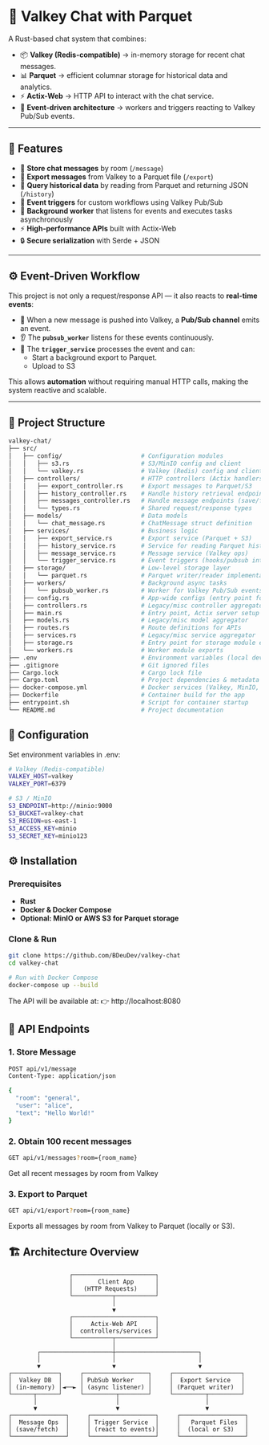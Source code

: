 # 📖 Valkey Chat with Parquet


A Rust-based chat system that combines:

- 📦 **Valkey (Redis-compatible)** → in-memory storage for recent chat messages.  
- 📊 **Parquet** → efficient columnar storage for historical data and analytics.  
- ⚡ **Actix-Web** → HTTP API to interact with the chat service.  
- 🔔 **Event-driven architecture** → workers and triggers reacting to Valkey Pub/Sub events.  

---

## 🚀 Features

- 📩 **Store chat messages** by room (`/message`)  
- 💾 **Export messages** from Valkey to a Parquet file (`/export`)  
- 📜 **Query historical data** by reading from Parquet and returning JSON (`/history`)  
- 🔔 **Event triggers** for custom workflows using Valkey Pub/Sub  
- 👷 **Background worker** that listens for events and executes tasks asynchronously  
- ⚡ **High-performance APIs** built with Actix-Web  
- 🔒 **Secure serialization** with Serde + JSON  

---

## ⚙️ Event-Driven Workflow

This project is not only a request/response API — it also reacts to **real-time events**:

- 📨 When a new message is pushed into Valkey, a **Pub/Sub channel** emits an event.  
- 👂 The **`pubsub_worker`** listens for these events continuously.  
- 🚀 The **`trigger_service`** processes the event and can:  
  - Start a background export to Parquet.  
  - Upload to S3

This allows **automation** without requiring manual HTTP calls, making the system reactive and scalable.  

---

## 📂 Project Structure
```bash
valkey-chat/
├── src/                   
│   ├── config/                      # Configuration modules
│   │   ├── s3.rs                    # S3/MinIO config and client
│   │   └── valkey.rs                # Valkey (Redis) config and client
│   ├── controllers/                 # HTTP controllers (Actix handlers)
│   │   ├── export_controller.rs     # Export messages to Parquet/S3
│   │   ├── history_controller.rs    # Handle history retrieval endpoints
│   │   ├── messages_controller.rs   # Handle message endpoints (save/fetch)
│   │   └── types.rs                 # Shared request/response types
│   ├── models/                      # Data models
│   │   └── chat_message.rs          # ChatMessage struct definition
│   ├── services/                    # Business logic
│   │   ├── export_service.rs        # Export service (Parquet + S3)
│   │   ├── history_service.rs       # Service for reading Parquet history (S3)
│   │   ├── message_service.rs       # Message service (Valkey ops)
│   │   └── trigger_service.rs       # Event triggers (hooks/pubsub integration)
│   ├── storage/                     # Low-level storage layer
│   │   └── parquet.rs               # Parquet writer/reader implementation
│   ├── workers/                     # Background async tasks
│   │   └── pubsub_worker.rs         # Worker for Valkey Pub/Sub events
│   ├── config.rs                    # App-wide configs (entry point for config/)
│   ├── controllers.rs               # Legacy/misc controller aggregator
│   ├── main.rs                      # Entry point, Actix server setup
│   ├── models.rs                    # Legacy/misc model aggregator
│   ├── routes.rs                    # Route definitions for APIs
│   ├── services.rs                  # Legacy/misc service aggregator
│   ├── storage.rs                   # Entry point for storage module exports
│   └── workers.rs                   # Worker module exports
├── .env                             # Environment variables (local dev)
├── .gitignore                       # Git ignored files
├── Cargo.lock                       # Cargo lock file
├── Cargo.toml                       # Project dependencies & metadata
├── docker-compose.yml               # Docker services (Valkey, MinIO, App)
├── Dockerfile                       # Container build for the app
├── entrypoint.sh                    # Script for container startup
└── README.md                        # Project documentation
```
## 🔑 Configuration

Set environment variables in .env:

```bash
# Valkey (Redis-compatible)
VALKEY_HOST=valkey
VALKEY_PORT=6379

# S3 / MinIO
S3_ENDPOINT=http://minio:9000
S3_BUCKET=valkey-chat
S3_REGION=us-east-1
S3_ACCESS_KEY=minio
S3_SECRET_KEY=minio123
```

## ⚙️ Installation

### Prerequisites

- **Rust**
- **Docker & Docker Compose**
- **Optional: MinIO or AWS S3 for Parquet storage**
### Clone & Run

```bash
git clone https://github.com/BDeuDev/valkey-chat
cd valkey-chat

# Run with Docker Compose
docker-compose up --build
```
The API will be available at:
👉 http://localhost:8080

## 📡 API Endpoints

### 1. Store Message

```bash
POST api/v1/message
Content-Type: application/json

{
  "room": "general",
  "user": "alice",
  "text": "Hello World!"
}
```
### 2. Obtain 100 recent messages

```bash
GET api/v1/messages?room={room_name}
```
Get all recent messages by room from Valkey

### 3. Export to Parquet

```bash
GET api/v1/export?room={room_name}
```
Exports all messages by room from Valkey to Parquet (locally or S3).

## 🏗️ Architecture Overview

```text
                 ┌───────────────────────┐
                 │       Client App      │
                 │   (HTTP Requests)     │
                 └───────────┬───────────┘
                             │
                             ▼
                 ┌───────────────────────┐
                 │     Actix-Web API     │
                 │  controllers/services │
                 └───────────┬───────────┘
                             │
        ┌────────────────────┼───────────────────────┐
        │                    │                       │
        ▼                    ▼                       ▼
┌─────────────┐     ┌──────────────────┐     ┌───────────────────┐
│  Valkey DB  │     │ PubSub Worker    │     │  Export Service   │
│ (in-memory) │◄──► │ (async listener) │     │ (Parquet writer)  │
└──────┬──────┘     └─────────┬────────┘     └─────────┬─────────┘
       │                      │                        │
       ▼                      ▼                        ▼
┌───────────────┐     ┌──────────────────┐     ┌──────────────────┐
│  Message Ops  │     │ Trigger Service  │     │   Parquet Files  │
│ (save/fetch)  │     │ (react to events)│     │  (local or S3)   │
└───────────────┘     └──────────────────┘     └──────────────────┘
